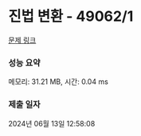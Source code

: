 # 진법 변환 - 49062/1 

[문제 링크](https://level.goorm.io/exam/49062/%EC%A7%84%EB%B2%95-%EB%B3%80%ED%99%98/quiz/1) 

### 성능 요약

메모리: 31.21 MB, 시간: 0.04 ms

### 제출 일자

2024년 06월 13일 12:58:08

